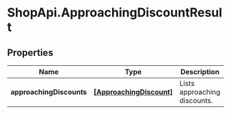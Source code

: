 # ShopApi.ApproachingDiscountResult

## Properties

Name | Type | Description | Notes
------------ | ------------- | ------------- | -------------
**approachingDiscounts** | [**[ApproachingDiscount]**](ApproachingDiscount.md) | Lists approaching discounts. | [optional] 


